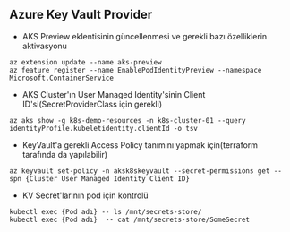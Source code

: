 ## Azure Key Vault Provider


- AKS Preview eklentisinin güncellenmesi ve gerekli bazı özelliklerin aktivasyonu
```
az extension update --name aks-preview
az feature register --name EnablePodIdentityPreview --namespace Microsoft.ContainerService
```

- AKS Cluster'ın User Managed Identity'sinin Client ID'si(SecretProviderClass için gerekli)
```
az aks show -g k8s-demo-resources -n k8s-cluster-01 --query identityProfile.kubeletidentity.clientId -o tsv
```

- KeyVault'a gerekli Access Policy tanımını yapmak için(terraform tarafında da yapılabilir)
```
az keyvault set-policy -n aksk8skeyvault --secret-permissions get --spn {Cluster User Managed Identity Client ID}
```

- KV Secret'larının pod için kontrolü
```
kubectl exec {Pod adı} -- ls /mnt/secrets-store/
kubectl exec {Pod adı}  -- cat /mnt/secrets-store/SomeSecret
```